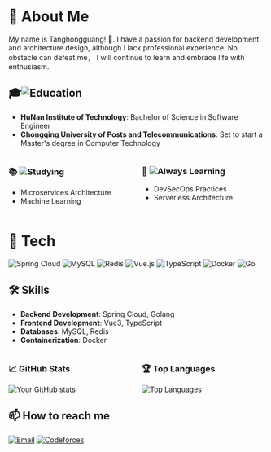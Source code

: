 # 🚀 About Me
My name is Tanghongguang! 👋. I have a passion for backend development and architecture design, although I lack professional experience. No obstacle can defeat me， I will continue to learn and embrace life with enthusiasm.

## 🎓![Education](https://img.shields.io/badge/Education-0078D4?style=flat-square&logo=graduation-cap&logoColor=white)
- **HuNan Institute of Technology**: Bachelor of Science in Software Engineer
- **Chongqing University of Posts and Telecommunications**: Set to start a Master's degree in Computer Technology

<div style="display: flex; justify-content: space-between;">
    <div style="flex: 1; margin-right: 10px;">
        <h3>📚  <img src="https://img.shields.io/badge/Studying-FF5733?style=flat-square&logo=google-classroom&logoColor=white" alt="Studying" /></h3>
        <ul>
            <li>Microservices Architecture</li>
            <li>Machine Learning</li>
        </ul>
    </div>
    <div style="flex: 1; margin-left: 10px;">
        <h3>🌱  <img src="https://img.shields.io/badge/Always%20Learning-FFC107?style=flat-square&logo=coursera&logoColor=white" alt="Always Learning" /></h3>
        <ul>
            <li>DevSecOps Practices</li>
            <li>Serverless Architecture</li>
        </ul>
    </div>
</div>

# 🔧 Tech
![Spring Cloud](https://img.shields.io/badge/Spring%20Cloud-6DB33F?style=for-the-badge&logo=spring&logoColor=white)
![MySQL](https://img.shields.io/badge/MySQL-4479A1?style=for-the-badge&logo=mysql&logoColor=white)
![Redis](https://img.shields.io/badge/Redis-DC382D?style=for-the-badge&logo=redis&logoColor=white)
![Vue.js](https://img.shields.io/badge/Vue.js-4FC08D?style=for-the-badge&logo=vue.js&logoColor=white)
![TypeScript](https://img.shields.io/badge/TypeScript-007ACC?style=for-the-badge&logo=typescript&logoColor=white)
![Docker](https://img.shields.io/badge/Docker-2496ED?style=for-the-badge&logo=docker&logoColor=white)
![Go](https://img.shields.io/badge/Go-00ADD8?style=for-the-badge&logo=go&logoColor=white)

## 🛠️ Skills
- **Backend Development**: Spring Cloud, Golang
- **Frontend Development**: Vue3, TypeScript
- **Databases**: MySQL, Redis
- **Containerization**: Docker

<div style="display: flex; justify-content: space-between;">
    <div style="flex: 1; margin-right: 10px;">
        <h3>📈 GitHub Stats</h3>
        <img src="https://github-readme-stats.vercel.app/api?username=Thg-acmer&show_icons=true&theme=radical" alt="Your GitHub stats" />
    </div>
    <div style="flex: 1; margin-left: 10px;">
        <h3>🏆 Top Languages</h3>
        <img src="https://github-readme-stats.vercel.app/api/top-langs/?username=Thg-acmer&layout=compact&theme=radical" alt="Top Languages" />
    </div>
</div>

## 📫 How to reach me
[![Email](https://img.shields.io/badge/Email-%23D14836?style=for-the-badge&logo=gmail&logoColor=white)](mailto:thgtanghongguang@163.com)
[![Codeforces](https://img.shields.io/badge/Codeforces-%230077B5?style=for-the-badge&logo=codeforces&logoColor=white)](https://codeforces.com/profile/MyCrush)


